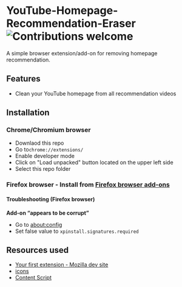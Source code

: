 # YouTube-Homepage-Recommendation-Eraser ![Contributions welcome](https://img.shields.io/badge/contributions-welcome-orange.svg)
A simple browser extension/add-on for removing homepage recommendation. 
## Features
- Clean your YouTube homepage from all recommendation videos


## Installation
### Chrome/Chromium browser 
- Downlaod this repo 
- Go to`chrome://extensions/`
- Enable developer mode
- Click on "Load unpacked" button located on the upper left side
- Select this repo folder
### Firefox browser - Install from [Firefox browser add-ons](https://addons.mozilla.org/en-US/firefox/addon/facebook-newsfeed-eraser/)
#### Troubleshooting (Firefox browser)
**Add-on “appears to be corrupt”** <br />
- Go to [about:config](about:config)
- Set false value to `xpinstall.signatures.required`



## Resources used
- [Your first extension - Mozilla dev site](https://developer.mozilla.org/en-US/docs/Mozilla/Add-ons/WebExtensions/Your_first_WebExtension)
- [icons](https://developer.mozilla.org/en-US/docs/Mozilla/Add-ons/WebExtensions/manifest.json/icons)
- [Content Script](https://developer.mozilla.org/en-US/docs/Mozilla/Add-ons/WebExtensions/Content_scripts)

